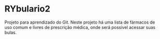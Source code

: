 # RYbulario2
Projeto para aprendizado do Git.
Neste projeto há uma lista de fármacos de uso comum e livres de prescrição médica, onde será possivel acessar suas bulas.
